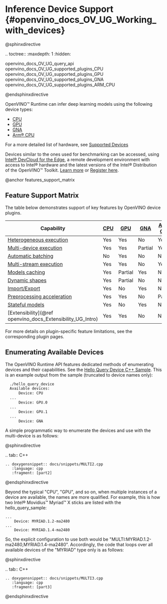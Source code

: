 # Inference Device Support {#openvino_docs_OV_UG_Working_with_devices}

@sphinxdirective

.. toctree::
   :maxdepth: 1
   :hidden:

   openvino_docs_OV_UG_query_api
   openvino_docs_OV_UG_supported_plugins_CPU
   openvino_docs_OV_UG_supported_plugins_GPU
   openvino_docs_OV_UG_supported_plugins_GNA
   openvino_docs_OV_UG_supported_plugins_ARM_CPU

@endsphinxdirective

OpenVINO™ Runtime can infer deep learning models using the following device types:

* [CPU](CPU.md)    
* [GPU](GPU.md)    
* [GNA](GNA.md)   
* [Arm® CPU](ARM_CPU.md)     

For a more detailed list of hardware, see [Supported Devices](./Supported_Devices.md)

Devices similar to the ones used for benchmarking can be accessed, using [Intel® DevCloud for the Edge](https://devcloud.intel.com/edge/), a remote development environment with access to Intel® hardware and the latest versions of the Intel® Distribution of the OpenVINO™ Toolkit. [Learn more](https://devcloud.intel.com/edge/get_started/devcloud/) or [Register here](https://inteliot.force.com/DevcloudForEdge/s/).


@anchor features_support_matrix
## Feature Support Matrix
The table below demonstrates support of key features by OpenVINO device plugins.

| Capability | [CPU](CPU.md) | [GPU](GPU.md) | [GNA](GNA.md) |[Arm® CPU](ARM_CPU.md) |
| ---------- | --- | --- | --- | --- |
| [Heterogeneous execution](../hetero_execution.md)| Yes | Yes | No | Yes |
| [Multi-device execution](../multi_device.md) | Yes | Yes | Partial | Yes |
| [Automatic batching](../automatic_batching.md) | No | Yes | No | No |
| [Multi-stream execution](../../optimization_guide/dldt_deployment_optimization_tput.md) | Yes | Yes | No | Yes |
| [Models caching](../Model_caching_overview.md) | Yes | Partial | Yes | No |
| [Dynamic shapes](../ov_dynamic_shapes.md) | Yes | Partial | No | No |
| [Import/Export](../../../tools/compile_tool/README.md) | Yes | No | Yes | No |
| [Preprocessing acceleration](../preprocessing_overview.md) | Yes | Yes | No | Partial |
| [Stateful models](../network_state_intro.md) | Yes | No | Yes | No |
| [Extensibility](@ref openvino_docs_Extensibility_UG_Intro) | Yes | Yes | No | No |

For more details on plugin-specific feature limitations, see the corresponding plugin pages.

## Enumerating Available Devices
The OpenVINO Runtime API features dedicated methods of enumerating devices and their capabilities. See the [Hello Query Device C++ Sample](../../../samples/cpp/hello_query_device/README.md). This is an example output from the sample (truncated to device names only):

```sh
  ./hello_query_device
  Available devices:
      Device: CPU
  ...
      Device: GPU.0
  ...
      Device: GPU.1
  ...
      Device: GNA
```

A simple programmatic way to enumerate the devices and use with the multi-device is as follows:

@sphinxdirective

.. tab:: C++

    .. doxygensnippet:: docs/snippets/MULTI2.cpp
       :language: cpp
       :fragment: [part2]

@endsphinxdirective

Beyond the typical "CPU", "GPU", and so on, when multiple instances of a device are available, the names are more qualified. For example, this is how two Intel® Movidius™ Myriad™ X sticks are listed with the hello_query_sample:
```
...
    Device: MYRIAD.1.2-ma2480
...
    Device: MYRIAD.1.4-ma2480
```

So, the explicit configuration to use both would be "MULTI:MYRIAD.1.2-ma2480,MYRIAD.1.4-ma2480". Accordingly, the code that loops over all available devices of the "MYRIAD" type only is as follows:

@sphinxdirective

.. tab:: C++

    .. doxygensnippet:: docs/snippets/MULTI3.cpp
       :language: cpp
       :fragment: [part3]

@endsphinxdirective




